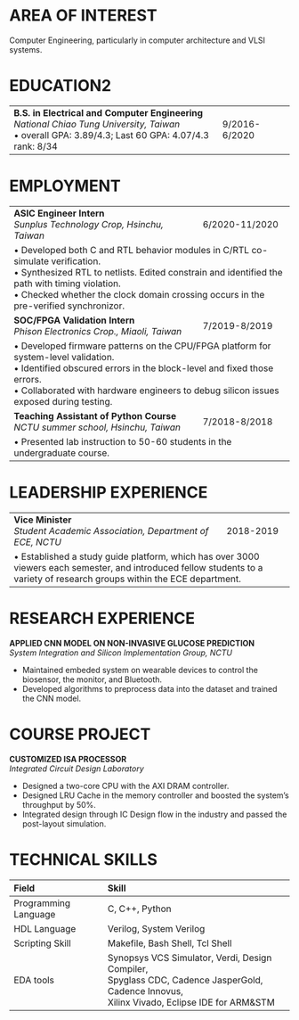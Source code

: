 # AREA OF INTEREST
Computer Engineering, particularly in computer architecture and VLSI systems.

# EDUCATION2
<table style="max-width: 100%; ">
  <tr>
    <td><b>B.S. in Electrical and Computer Engineering</b><br><i>National Chiao Tung University, Taiwan</i><br> •	overall GPA: 3.89/4.3; Last 60 GPA: 4.07/4.3 rank: 8/34</td>
    <td>9/2016-6/2020</td>
  </tr>
</table>

# EMPLOYMENT
<table>
  <tr>
    <td><b>ASIC Engineer Intern</b><br><i>Sunplus Technology Crop, Hsinchu, Taiwan</i></td>
    <td>6/2020-11/2020</td>
  </tr>
  <tr>
    <td colspan="2">
•	Developed both C and RTL behavior modules in C/RTL co-simulate verification.<br>
• Synthesized RTL to netlists. Edited constrain and identified the path with timing violation.<br>
• Checked whether the clock domain crossing occurs in the pre-verified synchronizor.
    </td>
  </tr>
  <tr>
    <td><b>SOC/FPGA Validation Intern</b><br><i>Phison Electronics Crop., Miaoli, Taiwan</i></td>
    <td>7/2019-8/2019</td>
  </tr>
    <tr>
    <td colspan="2">
•	Developed firmware patterns on the CPU/FPGA platform for system-level validation.<br>
•	Identified obscured errors in the block-level and fixed those errors.<br>
•	Collaborated with hardware engineers to debug silicon issues exposed during testing.
    </td>
  </tr>
  <tr>
    <td><b>Teaching Assistant of Python Course</b><br><i>NCTU summer school, Hsinchu, Taiwan</i></td>
    <td>7/2018-8/2018</td>
  </tr>
  <tr>
  <td colspan="2">
•	Presented lab instruction to 50-60 students in the undergraduate course.
  </td>
  </tr>
</table>

# LEADERSHIP EXPERIENCE
<table>
  <tr>
    <td><b>Vice Minister</b><br><i>Student Academic Association, Department of ECE, NCTU</i></td>
    <td>2018-2019</td>
  </tr>
  <tr>
  <td colspan="2">
•	Established a study guide platform, which has over 3000 viewers each semester, and introduced fellow students to a variety of research groups within the ECE department.
  </td>
  </tr>
</table>

# RESEARCH  EXPERIENCE

**APPLIED CNN MODEL ON NON-INVASIVE GLUCOSE PREDICTION**<br>*System Integration and Silicon Implementation Group, NCTU*
-	Maintained embeded system on wearable devices to control the biosensor, the monitor, and Bluetooth.
-	Developed algorithms to preprocess data into the dataset and trained the CNN model.

# COURSE PROJECT

**CUSTOMIZED ISA PROCESSOR**<br>*Integrated Circuit Design Laboratory*
-	Designed a two-core CPU with the AXI DRAM controller.
-	Designed LRU Cache in the memory controller and boosted the system’s throughput by 50%.
-	Integrated design through IC Design flow in the industry and passed the post-layout simulation.

# TECHNICAL SKILLS

| Field | Skill | |
|:-------------|:------------------|:------|
| Programming Language        | C, C++, Python          |  |
| HDL Language           | Verilog, System Verilog |   |
| Scripting Skill | Makefile, Bash Shell, Tcl Shell   |   |
| EDA tools           | Synopsys VCS Simulator, Verdi, Design Compiler, <br>Spyglass CDC, Cadence JasperGold, Cadence Innovus, <br>Xilinx Vivado, Eclipse IDE for ARM&STM     |    |
